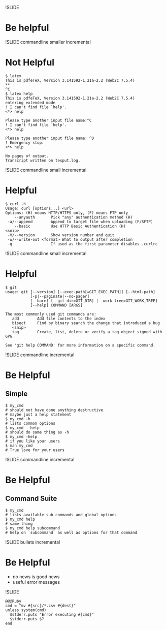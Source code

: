 !SLIDE
# Be helpful


!SLIDE commandline smaller incremental
# Not Helpful

    $ latex
    This is pdfeTeX, Version 3.141592-1.21a-2.2 (Web2C 7.5.4)
    **
    ^C
    $ latex help
    This is pdfeTeX, Version 3.141592-1.21a-2.2 (Web2C 7.5.4)
    entering extended mode
    ! I can't find file `help'.
    <*> help
            
    Please type another input file name:^C
    ! I can't find file `help'.
    <*> help
            
    Please type another input file name: ^D
    ! Emergency stop.
    <*> help
            
    No pages of output.
    Transcript written on texput.log.

!SLIDE commandline small incremental
# Helpful

    $ curl -h
    Usage: curl [options...] <url>
    Options: (H) means HTTP/HTTPS only, (F) means FTP only
        --anyauth       Pick "any" authentication method (H)
     -a/--append        Append to target file when uploading (F/SFTP)
        --basic         Use HTTP Basic Authentication (H)
    <snip>
     -V/--version       Show version number and quit
     -w/--write-out <format> What to output after completion
     -q                 If used as the first parameter disables .curlrc

!SLIDE commandline small incremental
# Helpful

    $ git
    usage: git [--version] [--exec-path[=GIT_EXEC_PATH]] [--html-path]
               [-p|--paginate|--no-pager]
               [--bare] [--git-dir=GIT_DIR] [--work-tree=GIT_WORK_TREE]
               [--help] COMMAND [ARGS]

    The most commonly used git commands are:
       add        Add file contents to the index
       bisect     Find by binary search the change that introduced a bug
       <snip>
       tag        Create, list, delete or verify a tag object signed with GPG

    See 'git help COMMAND' for more information on a specific command.
    
!SLIDE commandline incremental
# Be Helpful #
## Simple ##

    $ my_cmd
    # should not have done anything destructive
    # maybe just a help statement
    $ my_cmd -h
    # lists common options
    $ my_cmd --help
    # should do same thing as -h
    $ my_cmd -help
    # if you like your users
    $ man my_cmd
    # True love for your users

!SLIDE commandline incremental
# Be Helpful #
## Command Suite ##

    $ my_cmd
    # lists available sub commands and global options
    $ my_cmd help
    # same thing
    $ my_cmd help subcommand
    # help on `subcommand` as well as options for that command

!SLIDE bullets incremental
# Be Helpful #
* no news is good news
* useful error messages

!SLIDE 

    @@@Ruby
    cmd = "mv #{src}/*.csv #{dest}"
    unless system(cmd)
      $stderr.puts "Error executing #{cmd}"
      $stderr.puts $?
    end

